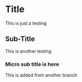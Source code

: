 # Title
This is just a testing
## Sub-Title
This is another testing

### Micro sub title is here
This is added from another branch
